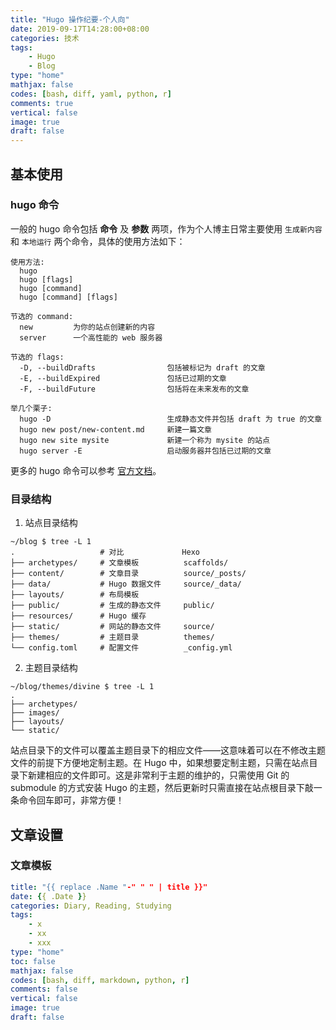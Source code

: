 ```yaml
---
title: "Hugo 操作纪要-个人向"
date: 2019-09-17T14:28:00+08:00
categories: 技术
tags:
    - Hugo
    - Blog
type: "home"
mathjax: false
codes: [bash, diff, yaml, python, r]
comments: true
vertical: false
image: true
draft: false
---
```


## 基本使用

### hugo 命令

一般的 hugo 命令包括 **命令** 及 **参数** 两项，作为个人博主日常主要使用 `生成新内容` 和 `本地运行` 两个命令，具体的使用方法如下：

<!--more-->

```
使用方法:
  hugo
  hugo [flags]
  hugo [command]
  hugo [command] [flags]

节选的 command:
  new         为你的站点创建新的内容
  server      一个高性能的 web 服务器

节选的 flags:
  -D, --buildDrafts                包括被标记为 draft 的文章
  -E, --buildExpired               包括已过期的文章
  -F, --buildFuture                包括将在未来发布的文章

举几个栗子:
  hugo -D                          生成静态文件并包括 draft 为 true 的文章
  hugo new post/new-content.md     新建一篇文章
  hugo new site mysite             新建一个称为 mysite 的站点
  hugo server -E                   启动服务器并包括已过期的文章
```

更多的 hugo 命令可以参考 [官方文档](https://gohugo.io/getting-started/usage/)。

<!--more-->

### 目录结构

1. 站点目录结构

```
~/blog $ tree -L 1
.                   # 对比             Hexo
├── archetypes/     # 文章模板          scaffolds/
├── content/        # 文章目录          source/_posts/
├── data/           # Hugo 数据文件     source/_data/
├── layouts/        # 布局模板
├── public/         # 生成的静态文件     public/
├── resources/      # Hugo 缓存
├── static/         # 网站的静态文件     source/
├── themes/         # 主题目录          themes/
└── config.toml     # 配置文件          _config.yml
```

2. 主题目录结构

```
~/blog/themes/divine $ tree -L 1
.
├── archetypes/
├── images/
├── layouts/
└── static/
```

站点目录下的文件可以覆盖主题目录下的相应文件——这意味着可以在不修改主题文件的前提下方便地定制主题。在 Hugo 中，如果想要定制主题，只需在站点目录下新建相应的文件即可。这是非常利于主题的维护的，只需使用 Git 的 submodule 的方式安装 Hugo 的主题，然后更新时只需直接在站点根目录下敲一条命令回车即可，非常方便！



## 文章设置

### 文章模板

```yaml
title: "{{ replace .Name "-" " " | title }}"
date: {{ .Date }}
categories: Diary, Reading, Studying
tags:
    - x
    - xx
    - xxx
type: "home"
toc: false
mathjax: false
codes: [bash, diff, markdown, python, r]
comments: false
vertical: false
image: true
draft: false
```
